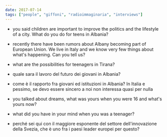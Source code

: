 ```yaml
---
date: 2017-07-14
tags: ["people", "giffoni", "radioimmaginaria", "interviews"]
---
```

- you said children are important to improve the politics and the lifestyle of a city. What do you do for teens in Albania?

- recently there have been rumors about Albany becoming part of European Union. We live in Italy and we know very few things about what's happening. Can you tell us?

- what are the possibilities for teenagers in Tirana?

- quale sara il lavoro del futuro dei giovani in Albania?

- come è il rapporto fra giovani ed istituzioni in Albania? In Italia e pessimo, se devo essere sincero a noi non interessa quasi per nulla

- you talked about dreams, what was yours when you were 16 and what's yours now?

- what did you have in your mind when you was a teenager?

- perché sei qui con il maggiore esponente del settore dell'innovazione della Svezia, che è uno fra i paesi leader europei per questo?
